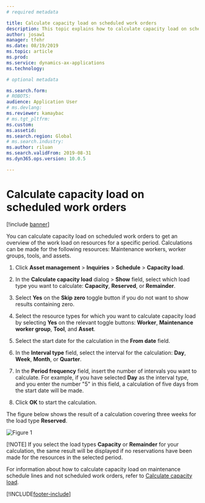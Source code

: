 ```yaml
---
# required metadata

title: Calculate capacity load on scheduled work orders
description: This topic explains how to calculate capacity load on scheduled work orders in Asset Management.
author: josaw1
manager: tfehr
ms.date: 08/19/2019
ms.topic: article
ms.prod: 
ms.service: dynamics-ax-applications
ms.technology: 

# optional metadata

ms.search.form: 
# ROBOTS: 
audience: Application User
# ms.devlang: 
ms.reviewer: kamaybac
# ms.tgt_pltfrm: 
ms.custom: 
ms.assetid: 
ms.search.region: Global
# ms.search.industry: 
ms.author: riluan
ms.search.validFrom: 2019-08-31
ms.dyn365.ops.version: 10.0.5

---
```


# Calculate capacity load on scheduled work orders

[!include [banner](../../includes/banner.md)]

 

You can calculate capacity load on scheduled work orders to get an overview of the work load on resources for a specific period. Calculations can be made for the following resources: Maintenance workers, worker groups, tools, and assets.

1. Click **Asset management** > **Inquiries** > **Schedule** > **Capacity load**.

2. In the **Calculate capacity load** dialog > **Show** field, select which load type you want to calculate: **Capacity**, **Reserved**, or **Remainder**.

3. Select **Yes** on the **Skip zero** toggle button if you do not want to show results containing zero.

4. Select the resource types for which you want to calculate capacity load by selecting **Yes** on the relevant toggle buttons: **Worker**, **Maintenance worker group**, **Tool**, and **Asset**.

5. Select the start date for the calculation in the **From date** field.

6. In the **Interval type** field, select the interval for the calculation: **Day**, **Week**, **Month**, or **Quarter**.

7. In the **Period frequency** field, insert the number of intervals you want to calculate. For example, if you have selected **Day** as the interval type, and you enter the number "5" in this field, a calculation of five days from the start date will be made.

8. Click **OK** to start the calculation.

The figure below shows the result of a calculation covering three weeks for the load type **Reserved**.

![Figure 1](media/08-work-order-scheduling.png)

[!NOTE]
If you select the load types **Capacity** or **Remainder** for your calculation, the same result will be displayed if no reservations have been made for the resources in the selected period.

For information about how to calculate capacity load on maintenance schedule lines and not scheduled work orders, refer to [Calculate capacity load](../capacity-planning/calculate-capacity-load.md).



[!INCLUDE[footer-include](../../../includes/footer-banner.md)]